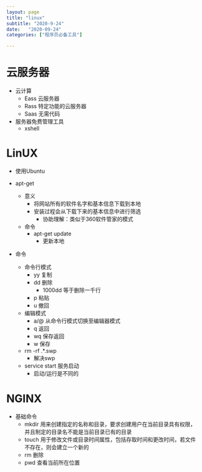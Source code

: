 ```yaml
---
layout: page
title: "linux"
subtitle: "2020-9-24"
date:   "2020-09-24"
categories: ["程序员必备工具"]

---
```


# 云服务器

- 云计算
   - Eass 云服务器
   - Rass 特定功能的云服务器
   - Saas 无需代码
- 服务器免费管理工具
   - xshell

# LinUX

- 使用Ubuntu
- apt-get
   - 意义
      - 将网站所有的软件名字和基本信息下载到本地
      - 安装过程会从下载下来的基本信息中进行筛选
         - 协助理解：类似于360软件管家的模式
   - 命令
      - apt-get update
         - 更新本地

- 命令
   - 命令行模式
      - yy 复制
      - dd 删除
         - 1000dd 等于删除一千行
      - p  粘贴
      - u  撤回
   - 编辑模式
      - a/@ 从命令行模式切换至编辑器模式
      - q   返回
      - wq  保存返回
      - w   保存
   - rm -rf .*.swp 
      - 解决swp
   - service start 服务启动
      - 启动/运行是不同的

# NGINX

- 基础命令
   - mkdir 用来创建指定的名称和目录，要求创建用户在当前目录具有权限，并且制定的目录名不能是当前目录已有的目录
   - touch 用于修改文件或目录时间属性，包括存取时间和更改时间，若文件不存在，则会建立一个新的
   - rm    删除
   - pwd   查看当前所在位置
